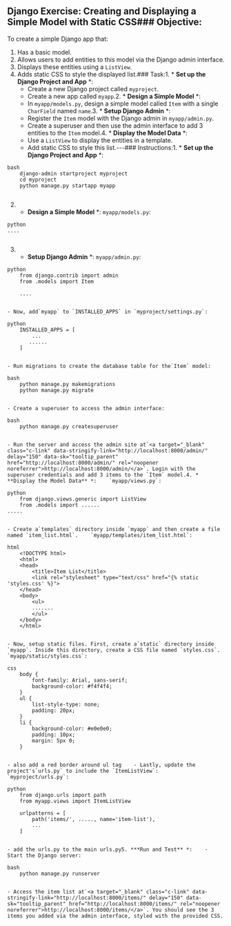 ## Django Exercise: Creating and Displaying a Simple Model with Static CSS### Objective:

To create a simple Django app that:

1. Has a basic model.
2. Allows users to add entities to this model via the Django admin interface.
3. Displays these entities using a `ListView`.
4. Adds static CSS to style the displayed list.### Task:1. * **Set up the Django Project and App** *:
   - Create a new Django project called `myproject`.
   - Create a new app called `myapp`.2. * **Design a Simple Model** *:
   - In `myapp/models.py`, design a simple model called `Item` with a single `CharField` named `name`.3. * **Setup Django Admin** *:
   - Register the `Item` model with the Django admin in `myapp/admin.py`.
   - Create a superuser and then use the admin interface to add 3 entities to the `Item` model.4. * **Display the Model Data** *:
   - Use a `ListView` to display the entities in a template.
   - Add static CSS to style this list.---### Instructions:1. * **Set up the Django Project and App** *:

```
bash
    django-admin startproject myproject
    cd myproject
    python manage.py startapp myapp
  
```

2. * **Design a Simple Model** *:    `myapp/models.py`:

```
python
....
  
```

3. * **Setup Django Admin** *:    `myapp/admin.py`:

```
python
    from django.contrib import admin
    from .models import Item

    ....
  
```

    - Now, add`myapp` to `INSTALLED_APPS` in `myproject/settings.py`:

```
python
    INSTALLED_APPS = [
        ...
       ......
    ]
  
```

    - Run migrations to create the database table for the`Item` model:

```
bash
    python manage.py makemigrations
    python manage.py migrate
  
```

    - Create a superuser to access the admin interface:

```
bash
    python manage.py createsuperuser
  
```

    - Run the server and access the admin site at`<a target="_blank" class="c-link" data-stringify-link="http://localhost:8000/admin/" delay="150" data-sk="tooltip_parent" href="http://localhost:8000/admin/" rel="noopener noreferrer">http://localhost:8000/admin/</a>`. Login with the superuser credentials and add 3 items to the `Item` model.4. * **Display the Model Data** *:    `myapp/views.py`:

```
python
    from django.views.generic import ListView
    from .models import ......
.....
  
```

    - Create a`templates` directory inside `myapp` and then create a file named `item_list.html`.    `myapp/templates/item_list.html`:

```
html
    <!DOCTYPE html>
    <html>
    <head>
        <title>Item List</title>
        <link rel="stylesheet" type="text/css" href="{% static 'styles.css' %}">
    </head>
    <body>
        <ul>
        .......
        </ul>
    </body>
    </html>
  
```

    - Now, setup static files. First, create a`static` directory inside `myapp`. Inside this directory, create a CSS file named `styles.css`.    `myapp/static/styles.css`:

```
css
    body {
        font-family: Arial, sans-serif;
        background-color: #f4f4f4;
    }
    ul {
        list-style-type: none;
        padding: 20px;
    }
    li {
        background-color: #e0e0e0;
        padding: 10px;
        margin: 5px 0;
    }
  
```

    - also add a red border around ul tag    - Lastly, update the project's`urls.py` to include the `ItemListView`:    `myproject/urls.py`:

```
python
    from django.urls import path
    from myapp.views import ItemListView

    urlpatterns = [
        path('items/', ....., name='item-list'),
        ...
    ]
  
```

    - add the urls.py to the main urls.py5. ***Run and Test** *:    - Start the Django server:

```
bash
    python manage.py runserver
  
```

    - Access the item list at`<a target="_blank" class="c-link" data-stringify-link="http://localhost:8000/items/" delay="150" data-sk="tooltip_parent" href="http://localhost:8000/items/" rel="noopener noreferrer">http://localhost:8000/items/</a>`. You should see the 3 items you added via the admin interface, styled with the provided CSS.
